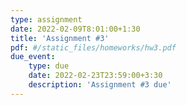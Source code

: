 ```yaml
---
type: assignment
date: 2022-02-09T8:01:00+1:30
title: 'Assignment #3'
pdf: #/static_files/homeworks/hw3.pdf
due_event: 
    type: due
    date: 2022-02-23T23:59:00+3:30
    description: 'Assignment #3 due'
---
```

